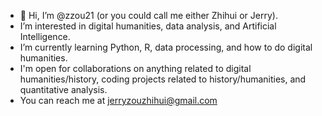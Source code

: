 - 👋 Hi, I’m @zzou21 (or you could call me either Zhihui or Jerry).
- I’m interested in digital humanities, data analysis, and Artificial Intelligence.
- I’m currently learning Python, R, data processing, and how to do digital humanities.
- I'm open for collaborations on anything related to digital humanities/history, coding projects related to history/humanities, and quantitative analysis.
- You can reach me at jerryzouzhihui@gmail.com

<!---
zzou21/zzou21 is a ✨ special ✨ repository because its `README.md` (this file) appears on your GitHub profile.
You can click the Preview link to take a look at your changes.
--->
